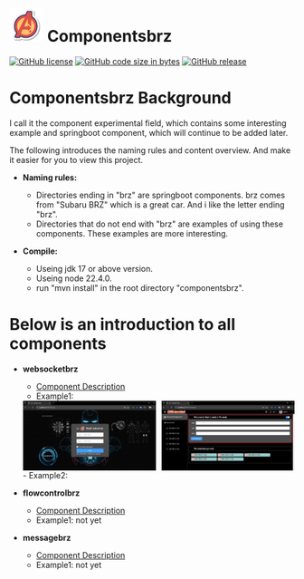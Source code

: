 # <img src="https://github.com/bbcdabao/componentsbrz/blob/develop/docs/images/logo.svg" alt="A" width="60" height="60" title="Componentsbrz" >    Componentsbrz</img>

[![GitHub license](https://img.shields.io/github/license/bbcdabao/componentsbrz.svg)](https://github.com/bbcdabao/componentsbrz/blob/main/LICENSE)
[![GitHub code size in bytes](https://img.shields.io/github/languages/code-size/bbcdabao/componentsbrz.svg)](https://github.com/bbcdabao/componentsbrz)
[![GitHub release](https://img.shields.io/github/release/bbcdabao/componentsbrz.svg)](https://github.com/bbcdabao/componentsbrz/releases)

# Componentsbrz Background

I call it the component experimental field, which contains some interesting example and springboot component, which will continue to be added later.

The following introduces the naming rules and content overview. And make it easier for you to view this project.

- __Naming rules:__<br>
  - Directories ending in "brz" are springboot components. brz comes from "Subaru BRZ" which is a great car. And i like the letter ending "brz".<br>
  - Directories that do not end with "brz" are examples of using these components. These examples are more interesting.<br>

- __Compile:__<br>
  - Useing jdk 17 or above version.
  - Useing node 22.4.0.
  - run "mvn install" in the root directory "componentsbrz".

# Below is an introduction to all components

- __websocketbrz__<br>
  - [Component Description](./websocketbrz/README.md)
  - Example1:<br>
  <div style="display: flex; justify-content: space-between;">
    <img src="./docs/images/terminalhub-0.png" alt="图片1" style="width: 49%;" />
    <img src="./docs/images/terminalhub-1.png" alt="图片2" style="width: 49%;" />
  </div>
  - Example2:<br>
  
- __flowcontrolbrz__<br>
  - [Component Description](./flowcontrolbrz/README.md)
  - Example1: not yet<br>

- __messagebrz__<br>
  - [Component Description](./messagebrz/README.md)
  - Example1: not yet<br>
  
